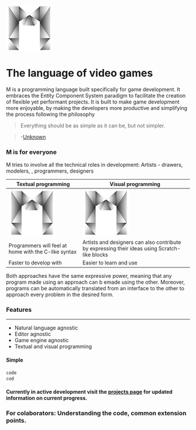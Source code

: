 [logo]: https://github.com/martin-azpillaga/M/blob/master/Source/games.minim.parent/games.minim.product/icons/app128.png "Logo"
![M logo][logo]
# The language of video games
M is a programming language built specifically for game development. It embraces the Entity Component System paradigm to facilitate the creation of flexible yet performant projects. It is built to make game development more enjoyable, by making the developers more productive and simplifying the process following the philosophy



> Everything should be as simple as it can be, but not simpler.

>-[Unknown](https://quoteinvestigator.com/2011/05/13/einstein-simple/)

### M is for everyone
M tries to involve all the technical roles in development: Artists - drawers, modelers, , programmers, designers

Textual programming | Visual programming
--- | ---
![M logo][logo] | ![M logo][logo]
Programmers will feel at home with the C-like syntax | Artists and designers can also contribute by expressing their ideas using Scratch-like blocks
Faster to develop with | Easier to learn and use

Both approaches have the same expressive power, meaning that any program made using an approach can b emade using the other. Moreover, programs can be automatically translated from an interface to the other to approach every problem in the desired form.

### Features
___
* Natural language agnostic
* Editor agnostic
* Game engine agnostic
* Textual and visual programming
#### Simple
```
code 
cod
```
#### Currently in active development visit the [projects page](https://github.com/martin-azpillaga/M/projects) for updated information on current progress.

### For colaborators: Understanding the code, common extension points.
